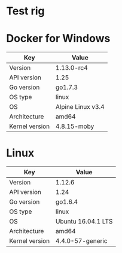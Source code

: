 # Test rig

# Docker for Windows 

| Key            | Value             |
|----------------|-------------------|
| Version        | 1.13.0-rc4        |
| API version    | 1.25              |
| Go version     | go1.7.3           |
| OS type        | linux             |
| OS             | Alpine Linux v3.4 |
| Architecture   | amd64             |
| Kernel version | 4.8.15-moby       |

# Linux

| Key            | Value              |
|----------------|--------------------|
| Version        | 1.12.6             |
| API version    | 1.24               |
| Go version     | go1.6.4            |
| OS type        | linux              |
| OS             | Ubuntu 16.04.1 LTS |
| Architecture   | amd64              |
| Kernel version | 4.4.0-57-generic   |